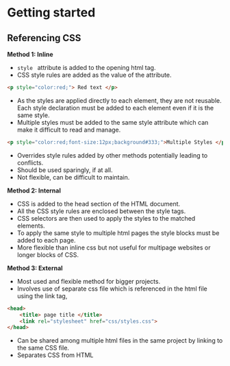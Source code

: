 # Getting started

## Referencing CSS

**Method 1: Inline**

- ```style ``` attribute is added to the opening html tag.
- CSS style rules are added as the value of the attribute.
```html
<p style="color:red;"> Red text </p>
```
- As the styles are applied directly to each element, they are not reusable. Each style declaration must be added to each element even if it is the same style.
- Multiple styles must be added to the same style attribute which can make it difficult to read and manage.

```html
<p style="color:red;font-size:12px;background#333;">Multiple Styles </p>
```
- Overrides style rules added by other methods potentially leading to conflicts.
- Should be used sparingly, if at all.
- Not flexible, can be difficult to maintain.

**Method 2: Internal**

- CSS is added to the head section of the HTML document.
- All the CSS style rules are enclosed between the style tags.
- CSS selectors are then used to apply the styles to the matched elements.
- To apply the same style to multiple html pages the style blocks must be added to each page.
- More flexible than inline css but not useful for multipage websites or longer blocks of CSS.

**Method 3: External**

- Most used and flexible method for bigger projects.
- Involves use of separate css file which is referenced in the html file using the link tag,

```html
<head>
    <title> page title </title>
    <link rel="stylesheet" href="css/styles.css">
</head>
```
- Can be shared among multiple html files in the same project by linking to the same CSS file.
- Separates CSS from HTML
